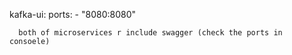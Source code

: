 kafka-ui:
    ports:
      - "8080:8080"

      
      both of microservices r include swagger (check the ports in consoele)
